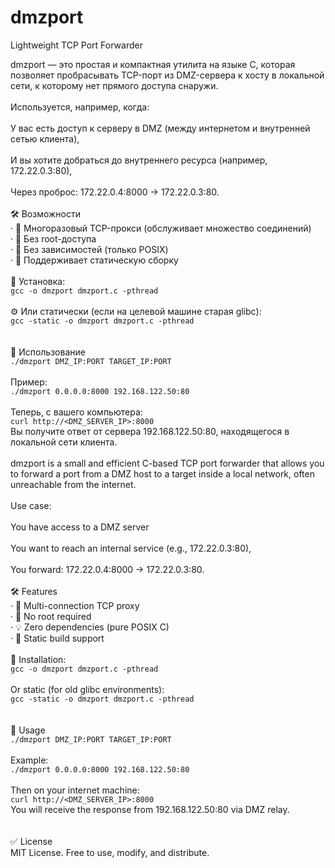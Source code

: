 # dmzport
Lightweight TCP Port Forwarder<br>

dmzport — это простая и компактная утилита на языке C, которая позволяет пробрасывать TCP-порт из DMZ-сервера к хосту в локальной сети, к которому нет прямого доступа снаружи.<br>
<br>
Используется, например, когда:<br>
<br>
У вас есть доступ к серверу в DMZ (между интернетом и внутренней сетью клиента),<br>
<br>
И вы хотите добраться до внутреннего ресурса (например, 172.22.0.3:80),<br>
<br>
Через проброс: 172.22.0.4:8000 → 172.22.0.3:80.<br>
<br>
🛠 Возможности<br>
· 🔁 Многоразовый TCP-прокси (обслуживает множество соединений)<br>
· 🧠 Без root-доступа<br>
· 🧼 Без зависимостей (только POSIX)<br>
· 📁 Поддерживает статическую сборку<br>
<br>
🚀 Установка:<br>
```gcc -o dmzport dmzport.c -pthread```<br><br>
⚙️ Или статически (если на целевой машине старая glibc):<br>
```gcc -static -o dmzport dmzport.c -pthread```<br><br>
<br>
📌 Использование<br>
```./dmzport DMZ_IP:PORT TARGET_IP:PORT```<br><br>
Пример:<br>
```./dmzport 0.0.0.0:8000 192.168.122.50:80```<br><br>
Теперь, с вашего компьютера:<br>
```curl http://<DMZ_SERVER_IP>:8000```<br>
Вы получите ответ от сервера 192.168.122.50:80, находящегося в локальной сети клиента.<br>
<br>
dmzport is a small and efficient C-based TCP port forwarder that allows you to forward a port from a DMZ host to a target inside a local network, often unreachable from the internet.<br>
<br>
Use case:<br>
<br>
You have access to a DMZ server<br>
<br>
You want to reach an internal service (e.g., 172.22.0.3:80),<br>
<br>
You forward: 172.22.0.4:8000 → 172.22.0.3:80.<br>
<br>
🛠 Features<br>
· 🔁 Multi-connection TCP proxy<br>
· 🚫 No root required<br>
· 💡 Zero dependencies (pure POSIX C)<br>
· 🧱 Static build support<br>
<br>
🚀 Installation:<br>
```gcc -o dmzport dmzport.c -pthread```<br><br>
Or static (for old glibc environments):<br>
```gcc -static -o dmzport dmzport.c -pthread```<br><br>
<br>
📌 Usage<br>
```./dmzport DMZ_IP:PORT TARGET_IP:PORT```<br><br>
Example:<br>
```./dmzport 0.0.0.0:8000 192.168.122.50:80```<br><br>
Then on your internet machine:<br>
```curl http://<DMZ_SERVER_IP>:8000```<br>
You will receive the response from 192.168.122.50:80 via DMZ relay.<br>
<br><br>
✅ License<br>
MIT License. Free to use, modify, and distribute.
